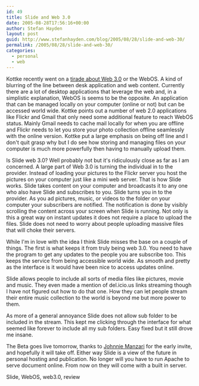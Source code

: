 ```yaml
---
id: 49
title: Slide and Web 3.0
date: 2005-08-28T17:56:16+00:00
author: Stefan Hayden
layout: post
guid: http://www.stefanhayden.com/blog/2005/08/28/slide-and-web-30/
permalink: /2005/08/28/slide-and-web-30/
categories:
  - personal
  - web
---
```

Kottke recently went on a <a href="http://www.kottke.org/05/08/googleos-webos">tirade about Web 3.0</a> or the WebOS. A kind of blurring of the line between desk application and web content. Currently there are a lot of desktop applications that leverage the web and, in a simplistic explanation, WebOS is seems to be the opposite. An application that can be managed locally on your computer (online or not) but can be accessed world wide. Kottke points out a number of web 2.0 applications like Flickr and Gmail that only need some additional feature to reach WebOS status. Mainly Gmail needs to cache mail locally for when you are offline and Flickr needs to let you store your photo collection offline seamlessly with the online version. Kottke put a large emphasis on being off line and I don't quit grasp why but I do see how storing and managing files on your computer is much more powerfully then having to manually upload them.

Is Slide web 3.0? Well probably not but it's ridiculously close as far as I am concerned. A large part of Web 3.0 is turning the individual in to the provider. Instead of loading your pictures to the Flickr server you host the pictures on your computer just like a mini web server. That is how Slide works. Slide takes content on your computer and broadcasts it to any one who also have Slide and subscribes to you. Slide turns you in to the provider. As you ad pictures, music, or videos to the folder on your computer your subscribers are notified. The notification is done by visibly scrolling the content across your screen when Slide is running. Not only is this a great way on instant updates it does not require a place to upload the files. Slide does not need to worry about people uploading massive files that will choke their servers.

While I'm in love with the idea I think Slide misses the base on a couple of things. The first is what keeps it from truly being web 3.0. You need to have the program to get any updates to the people you are subscribe too. This keeps the service from being accessible world wide. As smooth and pretty as the interface is it would have been nice to access updates online.

Slide allows people to include all sorts of media files like pictures, movie and music. They even made a mention of del.icio.us links streaming though I have not figured out how to do that one. How they can let people stream their entire music collection to the world is beyond me but more power to them.

As more of a general annoyance Slide does not allow sub folder to be included in the stream. This kept me clicking through the interface for what seemed like forever to include all my sub folders. Easy fixed but it still drove me insane.

The Beta goes live tomorrow, thanks to <a href="http://www.johnniemanzari.com/">Johnnie Manzari</a> for the early invite, and hopefully it will take off. Either way Slide is a view of the future in personal hosting and publication. No longer will you have to run Apache to serve document online. From now on they will come with a built in server.

<tags>Slide, WebOS, web3.0, review</tags>
